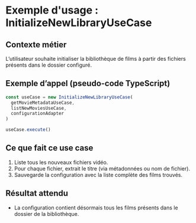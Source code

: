# Exemple d'usage : InitializeNewLibraryUseCase

## Contexte métier

L’utilisateur souhaite initialiser la bibliothèque de films à partir des fichiers présents dans le dossier configuré.

## Exemple d’appel (pseudo-code TypeScript)

```ts
const useCase = new InitializeNewLibraryUseCase(
  getMovieMetadataUseCase,
  listNewMoviesUseCase,
  configurationAdapter
)

useCase.execute()
```

## Ce que fait ce use case

1. Liste tous les nouveaux fichiers vidéo.
2. Pour chaque fichier, extrait le titre (via métadonnées ou nom de fichier).
3. Sauvegarde la configuration avec la liste complète des films trouvés.

## Résultat attendu

- La configuration contient désormais tous les films présents dans le dossier de la bibliothèque.
